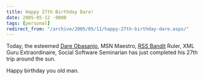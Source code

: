 ```yaml
---
title: Happy 27th Birthday Dare!
date: 2005-05-12 -0800
tags: [personal]
redirect_from: "/archive/2005/05/11/happy-27th-birthday-dare.aspx/"
---
```


Today, the esteemed [Dare Obasanjo](http://www.25hoursaday.com/weblog/),
MSN Maestro, [RSS Bandit](http://www.rssbandit.org/) Ruler, XML Guru
Extraordinaire, Social Software Seminarian has just completed his 27th
trip around the sun.

Happy birthday you old man.

